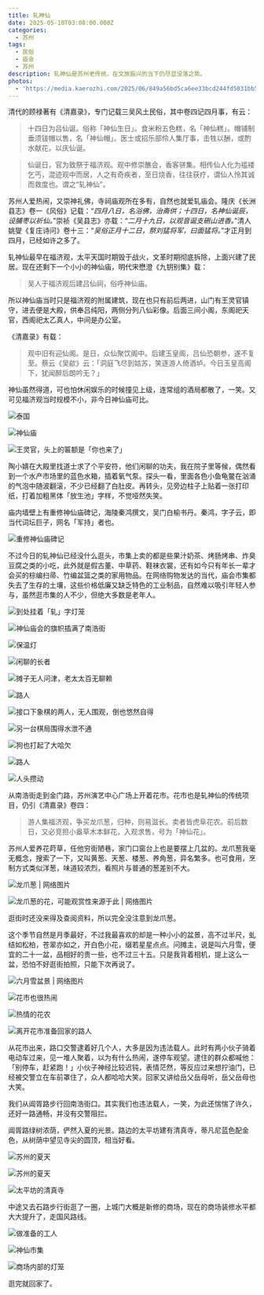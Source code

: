 ```yaml
---
title: 轧神仙
date: 2025-05-10T03:08:00.000Z
categories:
  - 苏州
tags:
  - 民俗
  - 庙会
  - 苏州
description: 轧神仙是苏州老传统，在文旅振兴的当下仍尽显没落之势。
photos:
  - 'https://media.kaerozhi.com/2025/06/849a56bd5ca6ee33bcd244fd5031bb55.webp'
---
```

清代的顾禄著有《清嘉录》，专门记载三吴风土民俗，其中卷四记四月事，有云：

> 十四日为吕仙诞。俗称「神仙生日」。食米粉五色糕，名「神仙糕」。帽铺制垂须钹帽以售，名「神仙帽」。医士或招乐部伶人集厅事，击牲以酬，或酌水献花，以庆仙诞。

> 仙诞日，官为致祭于福济观。观中修崇醮会，香客骈集。相传仙人化为褴褛乞丐，混迹观中而居，人之有奇疾者，至日烧香，往往获疗，谓仙人怜其诚而救度也。谓之“轧神仙”。

苏州人爱热闹，又崇神礼佛，寺祠庙观所在多有，自然也就爱轧庙会。隆庆《长洲县志》卷一《风俗》记载：“*四月八日，名浴佛，治斋供；十四日，名神仙诞辰，设脯枣以祈仙。*”崇祯《吴县志》亦载：“*二月十九日，以观音诞支硎山进香。*”清人姚燮《复庄诗问》卷十三：“*吴俗正月十二日，祭刘猛将军，曰面猛将。*”才正月到四月，已经如许之多了。

轧神仙最早在福济观，太平天国时期毁于战火，文革时期彻底拆除，上面兴建了民居。现在还剩下一个小小的神仙庙，明代宋懋澄《九钥别集》载：

> 吴人于福济观后建吕仙祠，俗呼神仙庙。

所以神仙庙当时只是福济观的附属建筑，现在也只有前后两进，山门有王灵官镇守，进去便是大殿，供奉吕纯阳，两侧分列八仙彩像。后面三间小阁，东阁祀天官，西阁祀太乙真人，中间是办公室。

《清嘉录》有载：

> 观中旧有迎仙阁。是日，众仙聚饮阁中。后建玉皇阁，吕仙恐朝参，遂不复至。蔡云《吴歈》云：「洞庭飞尽到姑苏，笑逐游人倚酒垆。今日玉皇高阁下，犹闻醉后朗吟无？」

神仙虽然得道，可也怕休闲娱乐的时候撞见上级，连常组的酒局都散了，一笑。又可见福济观当时规模不小，非今日神仙庙可比。

![泰国](https://media.kaerozhi.com/2025/06/684a7051f93a0821e4ba1793a77e81ec.webp)

![神仙庙](https://media.kaerozhi.com/2025/06/88aec5ffc6d01ffcd02b462fc8b3561c.webp)

![王灵官，头上的匾额是「你也来了」](https://media.kaerozhi.com/2025/06/f4cc1e854d525d5276836ab1ef4ea119.webp)

陶小婧在大殿里找道士求了个平安符，他们闲聊的功夫，我在院子里等候，偶然看到一个水产市场里的蓝色水箱，插着氧气泵。探头一看，里面各色小鱼龟鳖在汹涌的气泡中随波翻滚，不少已经翻了白肚皮。再转头，见旁边柱子上贴着一张打印纸，打着加粗黑体「放生池」字样，不觉哑然失笑。

庙内墙壁上有重修神仙庙碑记，海陵秦鸿撰文，吴门白榆书丹。秦鸿，字子云，即当代词坛巨子，网名「军持」者也。

![重修神仙庙碑记](https://media.kaerozhi.com/2025/06/08670fc24c8c7c7c906f018b35ac83a3.webp)

不过今日的轧神仙已经没什么逛头，市集上卖的都是些果汁奶茶、烤肠烤串、炸臭豆腐之类的小吃，此外就是假古董、中草药、鞋袜衣裳，还有如今只有年长一辈才会买的棕编扫帚、竹编盆篮之类的家用物品。在网络购物发达的当代，庙会市集都失去了生存的土壤，这些价格低廉又缺乏特色的工业制品，自然难以吸引年轻人参与，虽然逛市集的人不少，但绝大多数是老年人。

<div class="justified-gallery">

![到处挂着「轧」字灯笼](https://media.kaerozhi.com/2025/06/849a56bd5ca6ee33bcd244fd5031bb55.webp)

![神仙庙会的旗帜插满了南浩街](https://media.kaerozhi.com/2025/06/f572d985ed72084d5733f4df6f53d2fd.webp)

![保温灯](https://media.kaerozhi.com/2025/06/35ed150e84fdd10a7718e287e05e7e47.webp)

![闲聊的长者](https://media.kaerozhi.com/2025/06/40a0fb0d64774eb4e30b90b949df86f1.webp)

![摊子无人问津，老太太百无聊赖](https://media.kaerozhi.com/2025/06/36bfb02fdb11abb9c1fdf357b219247a.webp)

![路人](https://media.kaerozhi.com/2025/06/66f7f8231697bf11d1a8525eef58c117.webp)

![接口下象棋的两人，无人围观，倒也悠然自得](https://media.kaerozhi.com/2025/06/4af85b9e44cd692793d6c28653df862f.webp)

![另一台棋局围得水泄不通](https://media.kaerozhi.com/2025/06/fa39b4e316bd549efd90f78df2948602.webp)

![狗也打起了大哈欠](https://media.kaerozhi.com/2025/06/46bb1161bd173e7d74956419e2979bdc.webp)

![路人](https://media.kaerozhi.com/2025/06/2390824e3ede0abe78cc60a4c4a51d66.webp)

![人头攒动](https://media.kaerozhi.com/2025/06/1abe0b92f6a529a88e6a492a858d66c2.webp)

</div>

从南浩街走到金门路，苏州演艺中心广场上开着花市。花市也是轧神仙的传统项目，仍引《清嘉录》卷四：

> 游人集福济观，争买龙爪葱，归种，则易滋长。卖者皆虎阜花农。前后数日，又必竞担小盎草木本鲜花，入观求售，号为「神仙花」。

苏州人爱养花莳草，任他穷街陋巷，家门口窗台上也是要摆上几盆的。龙爪葱我毫无概念，搜索了一下，又叫黄葱、天葱、楼葱、养角葱，异名繁多。也可食用，烹制方式类似洋葱，味道较浓烈，看照片与普通的葱差别不大。

![龙爪葱 | 网络图片](https://media.kaerozhi.com/2025/06/0c99e7dbbcd316c515d68744808ea400.webp)

![龙爪葱的花，可能观赏性来源于此 | 网络图片](https://media.kaerozhi.com/2025/06/9fa4d35afa0e226c150a21018f9b4b90.webp)

逛街时还没来得及查阅资料，所以完全没注意到龙爪葱。

这个季节自然是月季最好，不过我最喜欢的却是一种小小的盆景，高不过半尺，虬结如松柏，苍翠亦如之，开白色小花，缀若星星点点。问摊主，说是叫六月雪，便宜的二十一盆，品相好的贵一些，也不过三十五。只是我背着相机，提上这么一盆，恐怕不好逛街拍照，只能下次再说了。

![六月雪盆景 | 网络图片](https://media.kaerozhi.com/2025/06/74699e79ea09911a348f1b63cf99c6d0.webp)

![花市也很热闹](https://media.kaerozhi.com/2025/06/75d7dce5ac7d3ab9574b63c0051151c6.webp)

![热情的花农](https://media.kaerozhi.com/2025/06/9dfc2f4d89c6307b40c551d531b481b5.webp)

![离开花市准备回家的路人](https://media.kaerozhi.com/2025/06/e8e459abc82a629953444937f58e7b1d.webp)

从花市出来，路口交警逮着好几个人，大多是因为违法载人。此时有两小伙子骑着电动车过来，见一堆人聚着，以为有什么热闹，遂停车观望。逮住的群众都喊他：「别停车，赶紧跑！」小伙子神经比较迟钝，表情茫然，等反应过来想拧油门，已经被交警立在车前罩住了，众人都哈哈大笑。回家又讲给岳父岳母听，岳父岳母也大笑。

我们从阊胥路步行回南浩街口。其实我们也违法载人，一笑，为此还惴惴了许久，还好一路通畅，并没有交警阻拦。

阊胥路绿树浓荫，俨然入夏的光景。路边的太平坊建有清真寺，蒂凡尼蓝色配金色，从树荫中望见寺尖的圆顶，相当好看。

![苏州的夏天](https://media.kaerozhi.com/2025/06/13fa22bed594238a7c51dbe523e990ea.webp)

![苏州的夏天](https://media.kaerozhi.com/2025/06/f81c357ae74ca06bbd10c7cff5b4e2e8.webp)

![太平坊的清真寺](https://media.kaerozhi.com/2025/06/1cb62129ac5afaec42d8522db9feb753.webp)

中途又去石路步行街逛了一圈，上城门大概是新修的商场，现在的商场装修水平都大大提升了，走国风路线。

![做准备的工人](https://media.kaerozhi.com/2025/06/26fcb5fc9edfd78502ac3da7496fb6b4.webp)

![神仙市集](https://media.kaerozhi.com/2025/06/3581d04d8f349b0cc0ef81d0b50cb6e4.webp)

![商场内部的灯笼](https://media.kaerozhi.com/2025/06/27be35f6ff377602856a7f950b722094.webp)

逛完就回家了。
